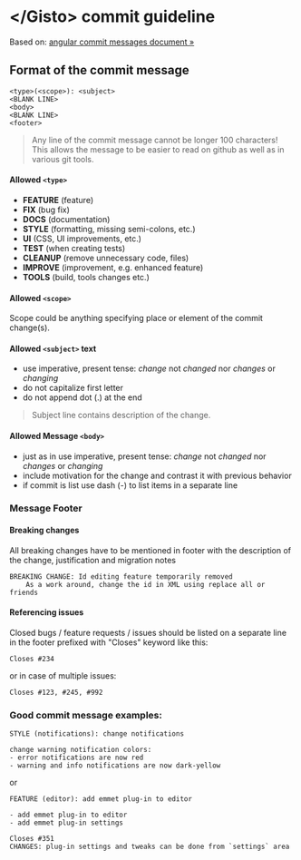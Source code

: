 # <&#47;Gisto> commit guideline

Based on: [angular commit messages document  &raquo;](https://docs.google.com/document/d/1QrDFcIiPjSLDn3EL15IJygNPiHORgU1_OOAqWjiDU5Y/edit?pli=1)

## Format of the commit message

```
<type>(<scope>): <subject>
<BLANK LINE>
<body>
<BLANK LINE>
<footer>
```

>Any line of the commit message cannot be longer 100 characters! This allows the message to be easier to read on github as well as in various git tools.

#### Allowed `<type>`

 * **FEATURE** (feature)
 * **FIX** (bug fix)
 * **DOCS** (documentation)
 * **STYLE** (formatting, missing semi-colons, etc.)
 * **UI** (CSS, UI improvements, etc.)
 * **TEST** (when creating tests)
 * **CLEANUP** (remove unnecessary code, files)
 * **IMPROVE** (improvement, e.g. enhanced feature)
 * **TOOLS** (build, tools changes etc.)

#### Allowed `<scope>`

Scope could be anything specifying place or element of the commit change(s).

#### Allowed `<subject>` text

 * use imperative, present tense: _change_ not _changed_ nor _changes_ or _changing_
 * do not capitalize first letter
 * do not append dot (.) at the end

> Subject line contains description of the change.

#### Allowed Message `<body>`

 * just as in <subject> use imperative, present tense: _change_ not _changed_ nor _changes_ or _changing_
 * include motivation for the change and contrast it with previous behavior
 * if commit is list use dash (-) to list items in a separate line

### Message Footer

#### Breaking changes

All breaking changes have to be mentioned in footer with the description of the change, justification and migration notes

```
BREAKING CHANGE: Id editing feature temporarily removed
    As a work around, change the id in XML using replace all or friends
```
#### Referencing issues

Closed bugs / feature requests / issues should be listed on a separate line in the footer prefixed with "Closes" keyword like this:
 
    Closes #234

or in case of multiple issues:
 
    Closes #123, #245, #992
    
### Good commit message examples:

```
STYLE (notifications): change notifications

change warning notification colors:
- error notifications are now red
- warning and info notifications are now dark-yellow
```

or

```
FEATURE (editor): add emmet plug-in to editor

- add emmet plug-in to editor
- add emmet plug-in settings

Closes #351
CHANGES: plug-in settings and tweaks can be done from `settings` area
```
